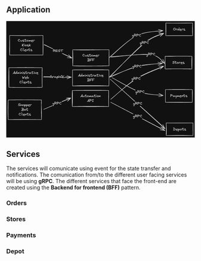 ## Application

![image](./assets/system_design_overview.png)

## Services

The services will comunicate using event for the state transfer and notifications. The comunication from/to the different user facing services will be using **gRPC**. The different services that face the front-end are created using the **Backend for frontend (BFF)** pattern.

### Orders

### Stores

### Payments

### Depot


